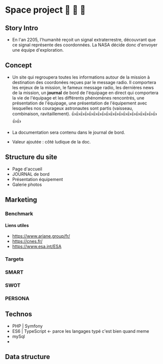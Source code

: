 # Space project  🚀 🚀 🚀

## Story Intro

* En l'an 2205, l'humanité reçoit un signal extraterrestre, découvrant que ce signal représente des coordonnées. La NASA décide donc d'envoyer une équipe d'exploration.

## Concept

* Un site qui regroupera toutes les informations autour de la mission à destination des coordonées reçues par le message radio. Il comportera les enjeux de la mission, le fameux message radio, les dernières news de la mission, un **journal** de bord de l'équipage en direct qui comportera la vie de l'équipage et les différents phénomènes rencontrés, une présentation de l'équipage, une présentation de l'équipement avec lesquelles nos courageux astronautes sont partis (vaisseau, combinaison, ravitaillement). 👍👍👍👍👍👍👍👍👍👍👍👍👍👍👍👍👍👍👍👍👍👍
* La documentation sera contenu dans le journal de bord.

* Valeur ajoutée : côté ludique de la doc.

## Structure du site
* Page d'accueil
* JOURNAL de bord
* Présentation équipement
* Galerie photos

## Marketing

### Benchmark 
#### Liens utiles
* https://www.ariane.group/fr/
* https://cnes.fr/
* https://www.esa.int/ESA

### Targets

### SMART

### SWOT

### PERSONA

## Technos
* PHP | Symfony
* ES6 | TypeScript <- parce les langages typé c'est bien quand meme 
* mySql
* 

## Data structure
